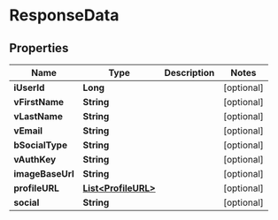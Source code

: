 
# ResponseData

## Properties
Name | Type | Description | Notes
------------ | ------------- | ------------- | -------------
**iUserId** | **Long** |  |  [optional]
**vFirstName** | **String** |  |  [optional]
**vLastName** | **String** |  |  [optional]
**vEmail** | **String** |  |  [optional]
**bSocialType** | **String** |  |  [optional]
**vAuthKey** | **String** |  |  [optional]
**imageBaseUrl** | **String** |  |  [optional]
**profileURL** | [**List&lt;ProfileURL&gt;**](ProfileURL.md) |  |  [optional]
**social** | **String** |  |  [optional]



